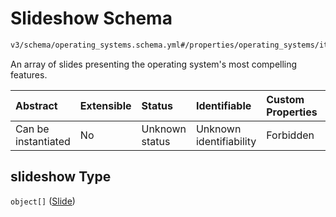 # Slideshow Schema

```txt
v3/schema/operating_systems.schema.yml#/properties/operating_systems/items/properties/slideshow
```

An array of slides presenting the operating system's most compelling features.

| Abstract            | Extensible | Status         | Identifiable            | Custom Properties | Additional Properties | Access Restrictions | Defined In                                                          |
| :------------------ | :--------- | :------------- | :---------------------- | :---------------- | :-------------------- | :------------------ | :------------------------------------------------------------------ |
| Can be instantiated | No         | Unknown status | Unknown identifiability | Forbidden         | Allowed               | none                | [device.schema.json*](../device.schema.json "open original schema") |

## slideshow Type

`object[]` ([Slide](device-properties-operating-systems-operating-system-properties-slideshow-slide.md))
